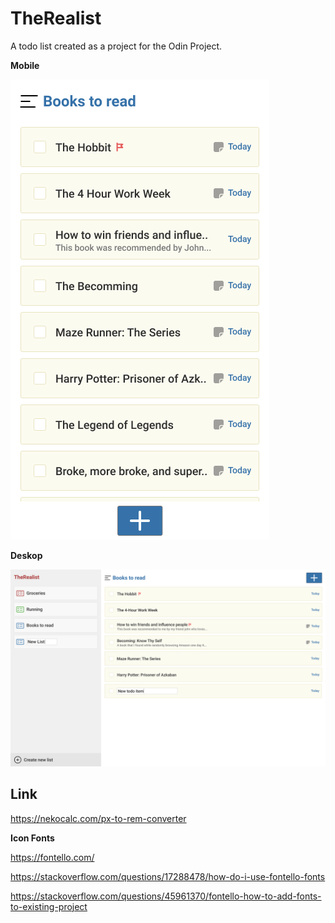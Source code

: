 # TheRealist

A todo list created as a project for the Odin Project. 



**Mobile**

![Mobile view](https://github.com/JordanBlount/therealist/blob/main/refs/Books%20-%20Project.png)



**Deskop**

![Desktop View](https://github.com/JordanBlount/therealist/blob/main/refs/Desktop.png)



## Link

https://nekocalc.com/px-to-rem-converter



**Icon Fonts**

https://fontello.com/

https://stackoverflow.com/questions/17288478/how-do-i-use-fontello-fonts

https://stackoverflow.com/questions/45961370/fontello-how-to-add-fonts-to-existing-project